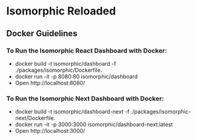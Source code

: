 # Isomorphic Reloaded

## Docker Guidelines

### To Run the Isomorphic React Dashboard with Docker:

- docker build -t isomorphic/dashboard -f ./packages/isomorphic/Dockerfile.
- docker run -it -p 8080:80 isomorphic/dashboard
- Open http://localhost:8080/

### To Run the Isomorphic Next Dashboard with Docker:

- docker build -t isomorphic/dashboard-next -f ./packages/isomorphic-next/Dockerfile.
- docker run -it -p 3000:3000 isomorphic/dashboard-next:latest
- Open http://localhost:3000/
